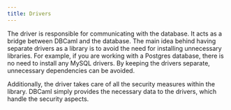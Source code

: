 ```yaml
---
title: Drivers
---
```


The driver is responsible for communicating with the database. It acts as a bridge between DBCaml and the database. The main idea behind having separate drivers as a library is to avoid the need for installing unnecessary libraries. For example, if you are working with a Postgres database, there is no need to install any MySQL drivers. By keeping the drivers separate, unnecessary dependencies can be avoided.

Additionally, the driver takes care of all the security measures within the library. DBCaml simply provides the necessary data to the drivers, which handle the security aspects.

